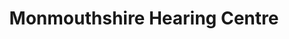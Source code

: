 ---
title: "Monmouthshire Hearing Centre"
url: /monmouth/monmouthshire-hearing-centre/
shop: hearing aids
---